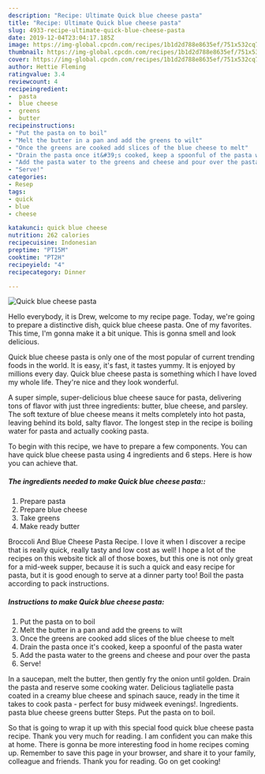 ```yaml
---
description: "Recipe: Ultimate Quick blue cheese pasta"
title: "Recipe: Ultimate Quick blue cheese pasta"
slug: 4933-recipe-ultimate-quick-blue-cheese-pasta
date: 2019-12-04T23:04:17.185Z
image: https://img-global.cpcdn.com/recipes/1b1d2d788e8635ef/751x532cq70/quick-blue-cheese-pasta-recipe-main-photo.jpg
thumbnail: https://img-global.cpcdn.com/recipes/1b1d2d788e8635ef/751x532cq70/quick-blue-cheese-pasta-recipe-main-photo.jpg
cover: https://img-global.cpcdn.com/recipes/1b1d2d788e8635ef/751x532cq70/quick-blue-cheese-pasta-recipe-main-photo.jpg
author: Hettie Fleming
ratingvalue: 3.4
reviewcount: 4
recipeingredient:
-  pasta
-  blue cheese
-  greens
-  butter
recipeinstructions:
- "Put the pasta on to boil"
- "Melt the butter in a pan and add the greens to wilt"
- "Once the greens are cooked add slices of the blue cheese to melt"
- "Drain the pasta once it&#39;s cooked, keep a spoonful of the pasta water"
- "Add the pasta water to the greens and cheese and pour over the pasta"
- "Serve!"
categories:
- Resep
tags:
- quick
- blue
- cheese

katakunci: quick blue cheese
nutrition: 262 calories
recipecuisine: Indonesian
preptime: "PT15M"
cooktime: "PT2H"
recipeyield: "4"
recipecategory: Dinner

---
```



![Quick blue cheese pasta](https://img-global.cpcdn.com/recipes/1b1d2d788e8635ef/751x532cq70/quick-blue-cheese-pasta-recipe-main-photo.jpg)

Hello everybody, it is Drew, welcome to my recipe page. Today, we're going to prepare a distinctive dish, quick blue cheese pasta. One of my favorites. This time, I'm gonna make it a bit unique. This is gonna smell and look delicious.

Quick blue cheese pasta is only one of the most popular of current trending foods in the world. It is easy, it's fast, it tastes yummy. It is enjoyed by millions every day. Quick blue cheese pasta is something which I have loved my whole life. They're nice and they look wonderful.

A super simple, super-delicious blue cheese sauce for pasta, delivering tons of flavor with just three ingredients: butter, blue cheese, and parsley. The soft texture of blue cheese means it melts completely into hot pasta, leaving behind its bold, salty flavor. The longest step in the recipe is boiling water for pasta and actually cooking pasta.


To begin with this recipe, we have to prepare a few components. You can have quick blue cheese pasta using 4 ingredients and 6 steps. Here is how you can achieve that.

##### The ingredients needed to make Quick blue cheese pasta::

1. Prepare  pasta
1. Prepare  blue cheese
1. Take  greens
1. Make ready  butter


Broccoli And Blue Cheese Pasta Recipe. I love it when I discover a recipe that is really quick, really tasty and low cost as well! I hope a lot of the recipes on this website tick all of those boxes, but this one is not only great for a mid-week supper, because it is such a quick and easy recipe for pasta, but it is good enough to serve at a dinner party too! Boil the pasta according to pack instructions. 

##### Instructions to make Quick blue cheese pasta:

1. Put the pasta on to boil
1. Melt the butter in a pan and add the greens to wilt
1. Once the greens are cooked add slices of the blue cheese to melt
1. Drain the pasta once it&#39;s cooked, keep a spoonful of the pasta water
1. Add the pasta water to the greens and cheese and pour over the pasta
1. Serve!


In a saucepan, melt the butter, then gently fry the onion until golden. Drain the pasta and reserve some cooking water. Delicious tagliatelle pasta coated in a creamy blue cheese and spinach sauce, ready in the time it takes to cook pasta - perfect for busy midweek evenings!. Ingredients. pasta blue cheese greens butter Steps. Put the pasta on to boil. 

So that is going to wrap it up with this special food quick blue cheese pasta recipe. Thank you very much for reading. I am confident you can make this at home. There is gonna be more interesting food in home recipes coming up. Remember to save this page in your browser, and share it to your family, colleague and friends. Thank you for reading. Go on get cooking!
